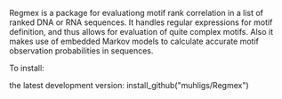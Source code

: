 Regmex is a package for evaluationg motif rank correlation in a list of ranked DNA or RNA sequences.
It handles regular expressions for motif definition, and thus allows for evaluation of quite complex motifs.
Also it makes use of embedded Markov models to calculate accurate motif observation probabilities in sequences.

To install:

the latest development version: install_github("muhligs/Regmex")

